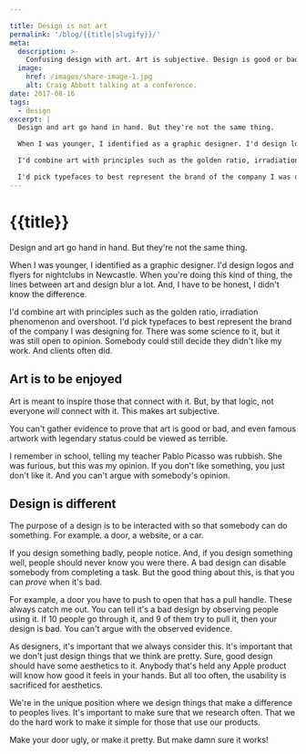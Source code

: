 ```yaml
---

title: Design is not art
permalink: '/blog/{{title|slugify}}/'
meta:
  description: >-
    Confusing design with art. Art is subjective. Design is good or bad.
  image:
    href: /images/share-image-1.jpg
    alt: Craig Abbott talking at a conference.
date: 2017-08-16
tags:
  - design
excerpt: |
  Design and art go hand in hand. But they're not the same thing.

  When I was younger, I identified as a graphic designer. I'd design logos and flyers for nightclubs in Newcastle. When you're doing this kind of thing, the lines between art and design blur a lot. And, I have to be honest, I didn't know the difference.

  I'd combine art with principles such as the golden ratio, irradiation phenomenon and overshoot. 

  I'd pick typefaces to best represent the brand of the company I was designing for. There was some science to it, but it was still open to opinion. Somebody could still decide they didn't like my work. And clients often did.
---
```


# {{title}}

Design and art go hand in hand. But they're not the same thing.

When I was younger, I identified as a graphic designer. I'd design logos and flyers for nightclubs in Newcastle. When you're doing this kind of thing, the lines between art and design blur a lot. And, I have to be honest, I didn't know the difference.

I'd combine art with principles such as the golden ratio, irradiation phenomenon and overshoot. I'd pick typefaces to best represent the brand of the company I was designing for. There was some science to it, but it was still open to opinion. Somebody could still decide they didn't like my work. And clients often did.

## Art is to be enjoyed

Art is meant to inspire those that connect with it. But, by that logic, not everyone *will* connect with it. This makes art subjective. 

You can't gather evidence to prove that art is good or bad, and even famous artwork with legendary status could be viewed as terrible. 

I remember in school, telling my teacher Pablo Picasso was rubbish. She was furious, but this was my opinion. If you don't like something, you just don't like it. And you can't argue with somebody's opinion.

## Design is different

The purpose of a design is to be interacted with so that somebody can do something. For example. a door, a website, or a car.

If you design something badly, people notice. And, if you design something well, people should never know you were there. A bad design can disable somebody from completing a task. But the good thing about this, is that you can *prove* when it's bad.

For example, a door you have to push to open that has a pull handle. These always catch me out. You can tell it's a bad design by observing people using it. If 10 people go through it, and 9 of them try to pull it, then your design is bad. You can't argue with the observed evidence.

As designers, it's important that we always consider this. It's important that we don't just design things that we think are pretty. Sure, good design should have some aesthetics to it. Anybody that's held any Apple product will know how good it feels in your hands. But all too often, the usability is sacrificed for aesthetics.

We're in the unique position where we design things that make a difference to peoples lives. It's important to make sure that we research often. That we do the hard work to make it simple for those that use our products.

Make your door ugly, or make it pretty. But make damn sure it works!
